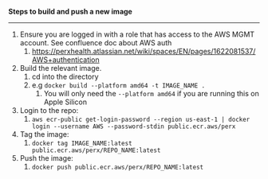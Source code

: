 **Steps to build and push a new image**

____

1. Ensure you are logged in with a role that has access to the AWS MGMT account. See confluence doc about AWS auth
   1. https://perxhealth.atlassian.net/wiki/spaces/EN/pages/1622081537/AWS+authentication
2. Build the relevant image.
   1. cd into the directory
   2. e.g `docker build --platform amd64 -t IMAGE_NAME .`
      1. You will only need the `--platform amd64` if you are running this on Apple Silicon
3. Login to the repo:
   1. `aws ecr-public get-login-password --region us-east-1 | docker login --username AWS --password-stdin public.ecr.aws/perx`
4. Tag the image:
   1. `docker tag IMAGE_NAME:latest public.ecr.aws/perx/REPO_NAME:latest`
5. Push the image:
   1. `docker push public.ecr.aws/perx/REPO_NAME:latest`